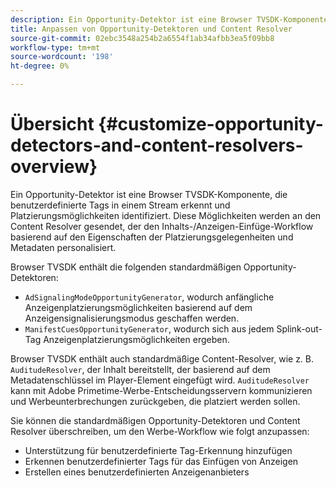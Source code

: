 ```yaml
---
description: Ein Opportunity-Detektor ist eine Browser TVSDK-Komponente, die benutzerdefinierte Tags in einem Stream erkennt und Platzierungsmöglichkeiten identifiziert. Diese Möglichkeiten werden an den Content Resolver gesendet, der den Inhalts-/Anzeigen-Einfüge-Workflow basierend auf den Eigenschaften der Platzierungsgelegenheiten und Metadaten personalisiert.
title: Anpassen von Opportunity-Detektoren und Content Resolver
source-git-commit: 02ebc3548a254b2a6554f1ab34afbb3ea5f09bb8
workflow-type: tm+mt
source-wordcount: '198'
ht-degree: 0%

---
```


# Übersicht {#customize-opportunity-detectors-and-content-resolvers-overview}

Ein Opportunity-Detektor ist eine Browser TVSDK-Komponente, die benutzerdefinierte Tags in einem Stream erkennt und Platzierungsmöglichkeiten identifiziert. Diese Möglichkeiten werden an den Content Resolver gesendet, der den Inhalts-/Anzeigen-Einfüge-Workflow basierend auf den Eigenschaften der Platzierungsgelegenheiten und Metadaten personalisiert.

Browser TVSDK enthält die folgenden standardmäßigen Opportunity-Detektoren:

* `AdSignalingModeOpportunityGenerator`, wodurch anfängliche Anzeigenplatzierungsmöglichkeiten basierend auf dem Anzeigensignalisierungsmodus geschaffen werden.
* `ManifestCuesOpportunityGenerator`, wodurch sich aus jedem Splink-out-Tag Anzeigenplatzierungsmöglichkeiten ergeben.

Browser TVSDK enthält auch standardmäßige Content-Resolver, wie z. B. `AuditudeResolver`, der Inhalt bereitstellt, der basierend auf dem Metadatenschlüssel im Player-Element eingefügt wird. `AuditudeResolver` kann mit Adobe Primetime-Werbe-Entscheidungsservern kommunizieren und Werbeunterbrechungen zurückgeben, die platziert werden sollen.

Sie können die standardmäßigen Opportunity-Detektoren und Content Resolver überschreiben, um den Werbe-Workflow wie folgt anzupassen:

* Unterstützung für benutzerdefinierte Tag-Erkennung hinzufügen
* Erkennen benutzerdefinierter Tags für das Einfügen von Anzeigen
* Erstellen eines benutzerdefinierten Anzeigenanbieters
